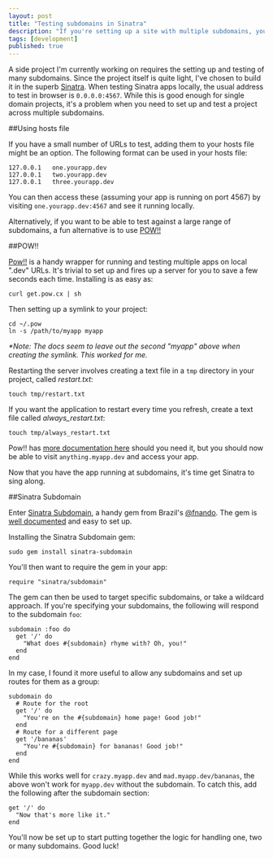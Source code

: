 ```yaml
---
layout: post
title: "Testing subdomains in Sinatra"
description: "If you're setting up a site with multiple subdomains, your 4,5,6,7 might need a little 1,2,3."
tags: [development]
published: true
---
```

A side project I'm currently working on requires the setting up and testing of many subdomains. Since the project itself is quite light, I've chosen to build it in the superb [Sinatra][1]. When testing Sinatra apps locally, the usual address to test in browser is <code>0.0.0.0:4567</code>. While this is good enough for single domain projects, it's a problem when you need to set up and test a project across multiple subdomains.

##Using hosts file

If you have a small number of URLs to test, adding them to your hosts file might be an option. The following format can be used in your hosts file:

	127.0.0.1	one.yourapp.dev
	127.0.0.1	two.yourapp.dev
	127.0.0.1	three.yourapp.dev

You can then access these (assuming your app is running on port 4567) by visiting <code>one.yourapp.dev:4567</code> and see it running locally.

Alternatively, if you want to be able to test against a large range of subdomains, a fun alternative is to use [POW!!][4]

##POW!!

[Pow!!][4] is a handy wrapper for running and testing multiple apps on local ".dev" URLs. It's trivial to set up and fires up a server for you to save a few seconds each time. Installing is as easy as:

	curl get.pow.cx | sh

Then setting up a symlink to your project:

	cd ~/.pow
    ln -s /path/to/myapp myapp

*\*Note: The docs seem to leave out the second "myapp" above when creating the symlink. This worked for me.*

Restarting the server involves creating a text file in a <code>tmp</code> directory in your project, called *restart.txt*:

	touch tmp/restart.txt

If you want the application to restart every time you refresh, create a text file called *always_restart.txt*:

	touch tmp/always_restart.txt

Pow!! has [more documentation here][5] should you need it, but you should now be able to visit <code>anything.myapp.dev</code> and access your app.

Now that you have the app running at subdomains, it's time get Sinatra to sing along.

##Sinatra Subdomain

Enter [Sinatra Subdomain][2], a handy gem from Brazil's [@fnando][3]. The gem is [well documented][2] and easy to set up. 

Installing the Sinatra Subdomain gem:

	sudo gem install sinatra-subdomain

You'll then want to require the gem in your app:

	require "sinatra/subdomain"

The gem can then be used to target specific subdomains, or take a wildcard approach. If you're specifying your subdomains, the following will respond to the subdomain <code>foo</code>:

	subdomain :foo do
	  get '/' do
	    "What does #{subdomain} rhyme with? Oh, you!"
	  end
	end

In my case, I found it more useful to allow any subdomains and set up routes for them as a group:

	subdomain do
	  # Route for the root
	  get '/' do
	    "You're on the #{subdomain} home page! Good job!"
	  end
	  # Route for a different page
	  get '/bananas'
	    "You're #{subdomain} for bananas! Good job!"
	  end
	end

While this works well for <code>crazy.myapp.dev</code> and <code>mad.myapp.dev/bananas</code>, the above won't work for <code>myapp.dev</code> without the subdomain. To catch this, add the following after the subdomain section:

	get '/' do
	  "Now that's more like it."
	end

You'll now be set up to start putting together the logic for handling one, two or many subdomains. Good luck!

 [1]: http://www.sinatrarb.com/
 [2]: http://rubydoc.info/gems/sinatra-subdomain/0.1.2/frames
 [3]: https://twitter.com/fnando
 [4]: http://pow.cx
 [5]: http://pow.cx/manual.html
